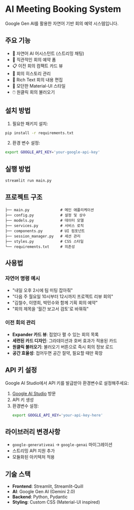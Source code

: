 # AI Meeting Booking System

Google Gen AI를 활용한 자연어 기반 회의 예약 시스템입니다.

## 주요 기능

- 🤖 자연어 AI 어시스턴트 (스트리밍 채팅)
- 📅 직관적인 회의 예약 폼
- 📋 이전 회의 컴팩트 카드 뷰
- 💾 회의 히스토리 관리
- 📝 Rich Text 회의 내용 편집
- 🎨 모던한 Material-UI 스타일
- 🖱️ 원클릭 회의 불러오기

## 설치 방법

1. 필요한 패키지 설치:
```bash
pip install -r requirements.txt
```

2. 환경 변수 설정:
```bash
export GOOGLE_API_KEY='your-google-api-key'
```

## 실행 방법

```bash
streamlit run main.py
```

## 프로젝트 구조

```
├── main.py              # 메인 애플리케이션
├── config.py            # 설정 및 상수
├── models.py            # 데이터 모델
├── services.py          # 서비스 로직
├── components.py        # UI 컴포넌트
├── session_manager.py   # 세션 관리
├── styles.py            # CSS 스타일
└── requirements.txt     # 의존성
```

## 사용법

### 자연어 명령 예시
- "내일 오후 2시에 팀 미팅 잡아줘"
- "다음 주 월요일 10시부터 12시까지 프로젝트 리뷰 회의"
- "김철수, 이영희, 박민수와 함께 기획 회의 예약"
- "회의 제목을 '월간 보고서 검토'로 바꿔줘"

### 이전 회의 관리
- **Expander 카드 뷰**: 접었다 펼 수 있는 회의 목록
- **세련된 카드 디자인**: 그라데이션과 호버 효과가 적용된 카드
- **원클릭 불러오기**: 불러오기 버튼으로 즉시 회의 정보 로드
- **공간 효율성**: 접어두면 공간 절약, 필요할 때만 확장

## API 키 설정

Google AI Studio에서 API 키를 발급받아 환경변수로 설정해주세요:

1. [Google AI Studio](https://aistudio.google.com/app/apikey) 방문
2. API 키 생성
3. 환경변수 설정:
   ```bash
   export GOOGLE_API_KEY='your-api-key-here'
   ```

## 라이브러리 변경사항

- `google-generativeai` → `google-genai` 마이그레이션
- 스트리밍 API 지원 추가
- 모듈화된 아키텍처 적용

## 기술 스택

- **Frontend**: Streamlit, Streamlit-Quill
- **AI**: Google Gen AI (Gemini 2.0)
- **Backend**: Python, Pydantic
- **Styling**: Custom CSS (Material-UI inspired)